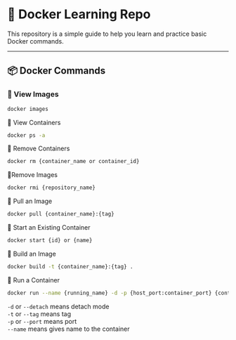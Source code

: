 # 🚀 Docker Learning Repo

This repository is a simple guide to help you learn and practice basic Docker commands.

---

## 📦 Docker Commands

### 🔹 View Images
```bash
docker images
```
🔹 View Containers
```bash
docker ps -a
```

🔹 Remove Containers
```bash
docker rm {container_name or container_id}
```

🔹Remove Images
```bash
docker rmi {repository_name}
```

🔹 Pull an Image
```bash
docker pull {container_name}:{tag}
```

🔹 Start an Existing Container
```bash
docker start {id} or {name}
```

🔹 Build an Image
```bash
docker build -t {container_name}:{tag} .
```

🔹 Run a Container
```bash
docker run --name {running_name} -d -p {host_port:container_port} {container_name}
```


`-d` or  `--detach` means detach mode
</br>
`-t` or `--tag` means tag
</br>
`-p` or `--port` means port
</br>
`--name` means gives name to the container



